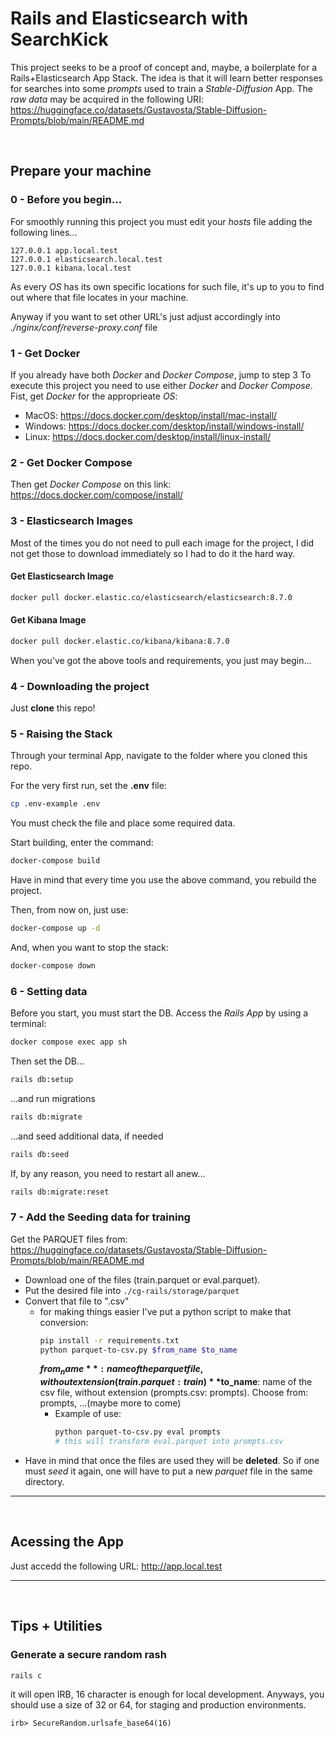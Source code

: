 # Rails and Elasticsearch with SearchKick

This project seeks to be a proof of concept and, maybe, a boilerplate for a Rails+Elasticsearch App Stack.
The idea is that it will learn better responses for searches into some *prompts* used to train a *Stable-Diffusion* App. The *raw data* may be acquired in the following URI: https://huggingface.co/datasets/Gustavosta/Stable-Diffusion-Prompts/blob/main/README.md

<br>

## Prepare your machine

### 0 - Before you begin...
For smoothly running this project you must edit your _hosts_ file adding the following lines...
```
127.0.0.1 app.local.test
127.0.0.1 elasticsearch.local.test
127.0.0.1 kibana.local.test
```
As every _OS_ has its own specific locations for such file, it's up to you to find out where that file locates in your machine.

Anyway if you want to set other URL's just adjust accordingly into *./nginx/conf/reverse-proxy.conf* file


### 1 - Get Docker
If you already have both *Docker* and *Docker Compose*, jump to step 3
To execute this project you need to use either _Docker_ and _Docker Compose_.
Fist, get *Docker* for the approprieate _OS_:
- MacOS: https://docs.docker.com/desktop/install/mac-install/
- Windows: https://docs.docker.com/desktop/install/windows-install/
- Linux: https://docs.docker.com/desktop/install/linux-install/

### 2 - Get Docker Compose
Then get *Docker Compose* on this link: https://docs.docker.com/compose/install/

### 3 - Elasticsearch Images
Most of the times you do not need to pull each image for the project, I did not get those to download immediately so I had to do it the hard way.

#### Get Elasticsearch Image
```bash
docker pull docker.elastic.co/elasticsearch/elasticsearch:8.7.0
```

#### Get Kibana Image
```bash
docker pull docker.elastic.co/kibana/kibana:8.7.0
```

When you've got the above tools and requirements, you just may begin...

### 4 - Downloading the project

Just **clone** this repo!

### 5 - Raising the Stack

Through your terminal App, navigate to the folder where you cloned this repo.

For the very first run, set the **.env** file:
```Bash
cp .env-example .env
```
You must check the file and place some required data.

Start building, enter the command:
```Bash
docker-compose build
```

Have in mind that every time you use the above command, you rebuild the project.

Then, from now on, just use:
```Bash
docker-compose up -d
```

And, when you want to stop the stack:
```Bash
docker-compose down
```

### 6 - Setting data

Before you start, you must start the DB.
Access the *Rails App* by using a terminal:
```bash
docker compose exec app sh
```
Then set the DB...
```bash
rails db:setup
```
...and run migrations
```bash
rails db:migrate
```
...and seed additional data, if needed
```bash
rails db:seed
```
If, by any reason, you need to restart all anew...
```bash
rails db:migrate:reset
```


### 7 - Add the Seeding data for training

Get the PARQUET files from: https://huggingface.co/datasets/Gustavosta/Stable-Diffusion-Prompts/blob/main/README.md

- Download one of the files (train.parquet or eval.parquet).
- Put the desired file into ```./cg-rails/storage/parquet```
- Convert that file to ".csv"
	- for making things easier I've put a python script to make that conversion:
	  ```bash
	  pip install -r requirements.txt
	  python parquet-to-csv.py $from_name $to_name
	  ```
	  **$from_name**: name of the parquet file, without extension (train.parquet: train)
	  **$to_name**: name of the csv file, without extension (prompts.csv: prompts). Choose from: prompts, ...(maybe more to come)
	  - Example of use:
	    ```bash
	    python parquet-to-csv.py eval prompts
	    # this will transform eval.parquet into prompts.csv
	    ```
- Have in mind that once the files are used they will be **deleted**. So if one must *seed* it again, one will have to put a new *parquet* file in the same directory.

___
</br>

## Acessing the App
Just accedd the following URL:
http://app.local.test
___
</br>

## Tips + Utilities

### Generate a secure random rash

```bash
rails c
```
it will open IRB, 16 character is enough for local development. Anyways, you should use a size of 32 or 64, for staging and production environments.
```irb
irb> SecureRandom.urlsafe_base64(16)
```
